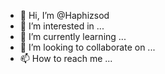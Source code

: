 - 👋 Hi, I’m @Haphizsod
- 👀 I’m interested in ...
- 🌱 I’m currently learning ...
- 💞️ I’m looking to collaborate on ...
- 📫 How to reach me ...

<!---
Haphizsod/Haphizsod is a ✨ special ✨ repository because its `README.md` (this file) appears on your GitHub profile.
You can click the Preview link to take a look at your changes.
--->
